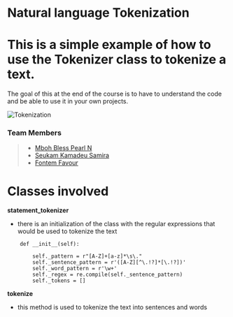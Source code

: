 # Natural language Tokenization 
#
# This is a simple example of how to use the Tokenizer class to tokenize a text.
 The goal of this at the end of the course is to have to understand the code and be able to use it in your own projects.
<!-- image describing tokenization -->
![Tokenization](https://media.geeksforgeeks.org/wp-content/uploads/20190301115936/lexical.png)

### Team Members
>+ [Mboh Bless Pearl N](https://www.github.com/MbohBless)
>+ [Seukam Kamadeu Samira](https://github.com/Kamadeusamira)
>+ [Fontem Favour](https://github.com/FONTEM123)

# Classes involved 
**statement_tokenizer**
  * there is an initialization of the class with the regular expressions that would be used to tokenize the text

```
    def __init__(self):
     
        self._pattern = r"[A-Z]+[a-z]*\s\."
        self._sentence_pattern = r'([A-Z][^\.!?]*[\.!?])'
        self._word_pattern = r'\w+'
        self._regex = re.compile(self._sentence_pattern)
        self._tokens = []
```
**tokenize**
  * this method is used to tokenize the text into sentences and words

